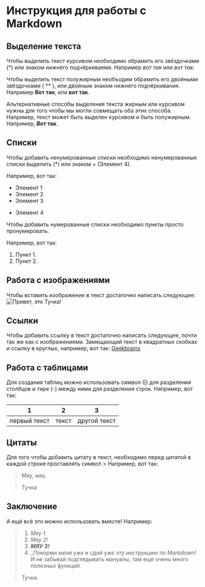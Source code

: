 # Инструкция для работы с Markdown

## Выделение текста

Чтобы выделить текст курсивом необходимо обрамить его звёздочками (*) или знаком нижнего подчёркиваемя. Например *вот так* или _вот так_.

Чтобы выделить текст полужирным необъодим обрамить его двойными звёздочками ( ** ), или двойным знаком нижнего подчёркивания. Например **Вот так**, или __вот так__.

Альтернативные способы выделения текста жирным или курсивом нужны для того чтобы мы могли совмещать оба этих способа. Например, текст может быть выделен курсивом и быть полужирным. Например, __*Вот* так__.

## Списки

Чтобы добавить ненумерованные списки необходимо ненумерованные списки выделить (*) или знаком + (Элемент 4).

Например, вот так:

* Элемент 1
* Элемент 2
* Элемент 3
+ Элемент 4

Чтобы добавить нумерованные списки необходимо пункты просто пронумеровать. 

Например, вот так:

1. Пункт 1.
2. Пункт 2.

## Работа с изображениями

Чтобы вставить изображение в текст достаточно написать следующее: ![Привет, это Тучка!](tucha.jpg)
## Ссылки

Чтобы добавить ссылку в текст достаточно написать следующее, почти так же как с изображениями. Замещающий текст в квадратных скобках и ссылку в круглых, например, вот так: [Geekbrains](gb.ru)

## Работа с таблицами

Для создания таблиц можно использовать символ (|) для разделения столбцов и тире (-) между ними для разделения строк. Например, вот так:

| 1 | 2 | 3 |
| - | - | - |
| первый текст | текст | другой текст |

## Цитаты

Для того чтобы добавить цитату в текст, необходимо перед цитатой в каждой строке проставлять символ >
Например, вот так:

> Мяу, мяу.
>
> Тучка

## Заключение

А ещё всё это можно использовать вместе! Например:
> 1. _Мяу 1._
> 2. *Мяу 2!*
> 3. _**МЯУ 3!**_
> 4. __Покорми меня уже и сдай уже эту инструкцию по Markdown!_
> И не забывай подглядывать мануалы, там ещё очень много полезных функций.
>
>Тучка.